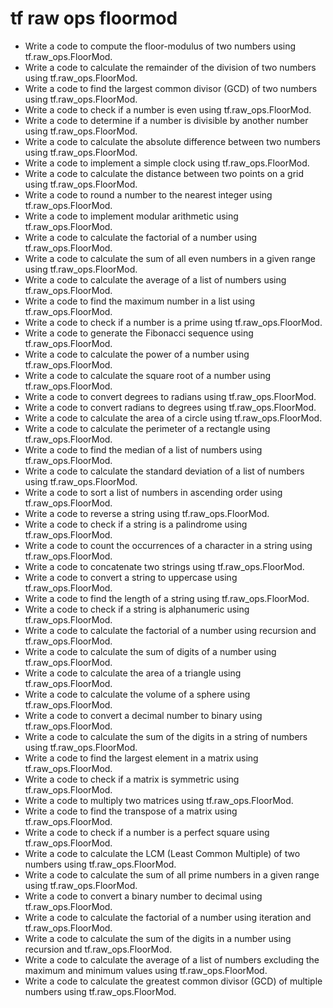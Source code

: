 # tf raw ops floormod

- Write a code to compute the floor-modulus of two numbers using tf.raw_ops.FloorMod.
- Write a code to calculate the remainder of the division of two numbers using tf.raw_ops.FloorMod.
- Write a code to find the largest common divisor (GCD) of two numbers using tf.raw_ops.FloorMod.
- Write a code to check if a number is even using tf.raw_ops.FloorMod.
- Write a code to determine if a number is divisible by another number using tf.raw_ops.FloorMod.
- Write a code to calculate the absolute difference between two numbers using tf.raw_ops.FloorMod.
- Write a code to implement a simple clock using tf.raw_ops.FloorMod.
- Write a code to calculate the distance between two points on a grid using tf.raw_ops.FloorMod.
- Write a code to round a number to the nearest integer using tf.raw_ops.FloorMod.
- Write a code to implement modular arithmetic using tf.raw_ops.FloorMod.
- Write a code to calculate the factorial of a number using tf.raw_ops.FloorMod.
- Write a code to calculate the sum of all even numbers in a given range using tf.raw_ops.FloorMod.
- Write a code to calculate the average of a list of numbers using tf.raw_ops.FloorMod.
- Write a code to find the maximum number in a list using tf.raw_ops.FloorMod.
- Write a code to check if a number is a prime using tf.raw_ops.FloorMod.
- Write a code to generate the Fibonacci sequence using tf.raw_ops.FloorMod.
- Write a code to calculate the power of a number using tf.raw_ops.FloorMod.
- Write a code to calculate the square root of a number using tf.raw_ops.FloorMod.
- Write a code to convert degrees to radians using tf.raw_ops.FloorMod.
- Write a code to convert radians to degrees using tf.raw_ops.FloorMod.
- Write a code to calculate the area of a circle using tf.raw_ops.FloorMod.
- Write a code to calculate the perimeter of a rectangle using tf.raw_ops.FloorMod.
- Write a code to find the median of a list of numbers using tf.raw_ops.FloorMod.
- Write a code to calculate the standard deviation of a list of numbers using tf.raw_ops.FloorMod.
- Write a code to sort a list of numbers in ascending order using tf.raw_ops.FloorMod.
- Write a code to reverse a string using tf.raw_ops.FloorMod.
- Write a code to check if a string is a palindrome using tf.raw_ops.FloorMod.
- Write a code to count the occurrences of a character in a string using tf.raw_ops.FloorMod.
- Write a code to concatenate two strings using tf.raw_ops.FloorMod.
- Write a code to convert a string to uppercase using tf.raw_ops.FloorMod.
- Write a code to find the length of a string using tf.raw_ops.FloorMod.
- Write a code to check if a string is alphanumeric using tf.raw_ops.FloorMod.
- Write a code to calculate the factorial of a number using recursion and tf.raw_ops.FloorMod.
- Write a code to calculate the sum of digits of a number using tf.raw_ops.FloorMod.
- Write a code to calculate the area of a triangle using tf.raw_ops.FloorMod.
- Write a code to calculate the volume of a sphere using tf.raw_ops.FloorMod.
- Write a code to convert a decimal number to binary using tf.raw_ops.FloorMod.
- Write a code to calculate the sum of the digits in a string of numbers using tf.raw_ops.FloorMod.
- Write a code to find the largest element in a matrix using tf.raw_ops.FloorMod.
- Write a code to check if a matrix is symmetric using tf.raw_ops.FloorMod.
- Write a code to multiply two matrices using tf.raw_ops.FloorMod.
- Write a code to find the transpose of a matrix using tf.raw_ops.FloorMod.
- Write a code to check if a number is a perfect square using tf.raw_ops.FloorMod.
- Write a code to calculate the LCM (Least Common Multiple) of two numbers using tf.raw_ops.FloorMod.
- Write a code to calculate the sum of all prime numbers in a given range using tf.raw_ops.FloorMod.
- Write a code to convert a binary number to decimal using tf.raw_ops.FloorMod.
- Write a code to calculate the factorial of a number using iteration and tf.raw_ops.FloorMod.
- Write a code to calculate the sum of the digits in a number using recursion and tf.raw_ops.FloorMod.
- Write a code to calculate the average of a list of numbers excluding the maximum and minimum values using tf.raw_ops.FloorMod.
- Write a code to calculate the greatest common divisor (GCD) of multiple numbers using tf.raw_ops.FloorMod.